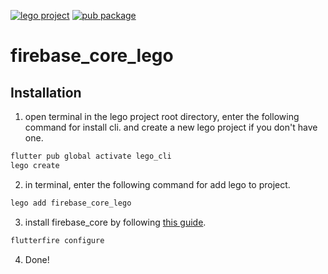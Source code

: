 [![lego project](https://img.shields.io/badge/powered%20by-lego-blue?logo=github)](https://github.com/melodysdreamj/lego)
[![pub package](https://img.shields.io/pub/v/firebase_core_lego.svg)](https://pub.dartlang.org/packages/firebase_core_lego)

# firebase_core_lego

##  Installation
1. open terminal in the lego project root directory, enter the following command for install cli.
   and create a new lego project if you don't have one.
```bash
flutter pub global activate lego_cli
lego create
```
2. in terminal, enter the following command for add lego to project.
```bash
lego add firebase_core_lego
```
3. install firebase_core by following [this guide](https://firebase.google.com/docs/flutter/setup?platform=ios).
```bash
flutterfire configure
```
4. Done!